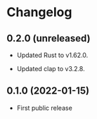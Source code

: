# Changelog


## 0.2.0 (unreleased)

- Updated Rust to v1.62.0.

- Updated clap to v3.2.8.


## 0.1.0 (2022-01-15)

- First public release
